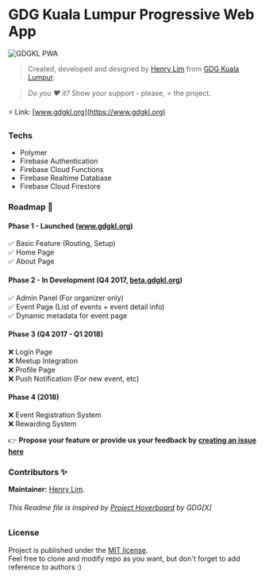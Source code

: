 # GDG Kuala Lumpur Progressive Web App

![GDGKL PWA](https://i.imgur.com/q6l5KBi.png)

> Created, developed and designed by [Henry Lim](https://twitter.com/henrylim96)
from [GDG Kuala Lumpur](http://gdgkl.org/).

> *Do you :heart: it?* Show your support - please, :star: the project.

:zap: Link: [www.gdgkl.org](https://www.gdgkl.org)

### Techs
 - Polymer  
 - Firebase Authentication  
 - Firebase Cloud Functions  
 - Firebase Realtime Database  
 - Firebase Cloud Firestore  

### Roadmap :rocket:
#### Phase 1 - Launched (www.gdgkl.org)
 :white_check_mark: Basic Feature (Routing, Setup)  
 :white_check_mark: Home Page  
 :white_check_mark: About Page  
#### Phase 2 - In Development (Q4 2017, [beta.gdgkl.org](beta.gdgkl.org))
 :white_check_mark: Admin Panel (For organizer only)  
 :white_check_mark: Event Page (List of events + event detail info)  
 :white_check_mark: Dynamic metadata for event page  
#### Phase 3 (Q4 2017 - Q1 2018)
 :x: Login Page  
 :x: Meetup Integration  
 :x: Profile Page  
 :x: Push Notification (For new event, etc)  
#### Phase 4 (2018)
 :x: Event Registration System  
 :x: Rewarding System  
 
 :point_right: __Propose your feature or provide us your feedback by [creating an issue here](https://github.com/GDGKualaLumpur/gdg-kl/issues/new)__

### Contributors :sparkles:
__Maintainer:__ [Henry Lim](https://github.com/limhenry).
 
###### This Readme file is inspired by [Project Hoverboard](https://github.com/gdg-x/hoverboard) by GDG[X]

### License

Project is published under the [MIT license](https://github.com/GDGKualaLumpur/gdg-kl/blob/master/LICENSE.md).  
Feel free to clone and modify repo as you want, but don't forget to add reference to authors :)
